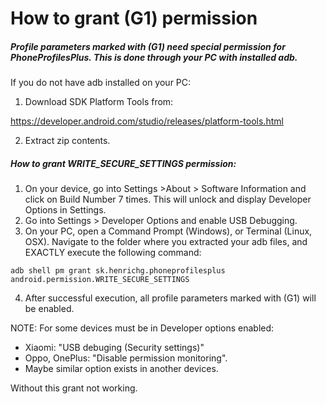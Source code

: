 How to grant (G1) permission
============================

##### Profile parameters marked with (G1) need special permission for PhoneProfilesPlus. This is done through your PC with installed adb.

If you do not have adb installed on your PC:
1. Download SDK Platform Tools from:

<https://developer.android.com/studio/releases/platform-tools.html>

2. Extract zip contents.

##### How to grant WRITE_SECURE_SETTINGS permission:

1. On your device, go into Settings >About > Software Information and click on Build Number 7 times. This will unlock and display Developer Options in Settings.</string>
2. Go into Settings > Developer Options and enable USB Debugging.
3. On your PC, open a Command Prompt (Windows), or Terminal (Linux, OSX). Navigate to the folder where you extracted your adb files, and EXACTLY execute the following command:

`adb shell pm grant sk.henrichg.phoneprofilesplus android.permission.WRITE_SECURE_SETTINGS`

4. After successful execution, all profile parameters marked with (G1) will be enabled.

NOTE:
For some devices must be in Developer options enabled:
- Xiaomi: "USB debuging (Security settings)"
- Oppo, OnePlus: "Disable permission monitoring".
- Maybe similar option exists in another devices.

Without this grant not working.

